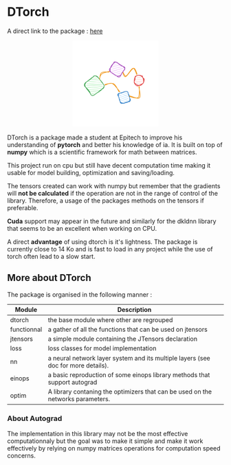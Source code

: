 
# DTorch

A direct link to the package : [here](https://pypi.org/project/dtorch/)

<p align="center">
<img src="https://raw.githubusercontent.com/Just1truc/dtorch/main/.asset/2023-06-07-09%2038%2034-screenshot.png" data-canonical-src="https://raw.githubusercontent.com/Just1truc/dtorch/main/.asset/2023-06-07-09%2038%2034-screenshot.png" width="200" height="200"/></p>

DTorch is a package made a student at Epitech to improve his understanding of **pytorch** and better his knowledge of ia.
It is built on top of **numpy** which is a scientific framework for math between matrices.

This project run on cpu but still have decent computation time making it usable for model building, optimization and saving/loading.

The tensors created can work with numpy but remember that the gradients will **not be calculated** if the operation are not in the range of control of the library. Therefore, a usage of the packages methods on the tensors if preferable.

**Cuda** support may appear in the future and similarly for the dkldnn library that seems to be an excellent when working on CPU.

A direct **advantage** of using dtorch is it's lightness. The package is currently close to 14 Ko and is fast to load in any project while the use of torch often lead to a slow start.

## More about DTorch

The package is organised in the following manner :

| Module | Description |
|-|-|
| dtorch | the base module where other are regrouped|
| functionnal | a gather of all the functions that can be used on jtensors|
| jtensors | a simple module containing the JTensors declaration |
| loss | loss classes for model implementation |
| nn | a neural network layer system and its multiple layers (see doc for more details).|
| einops | a basic reproduction of some einops library methods that support autograd |
| optim | A library contaning the optimizers that can be used on the networks parameters. |

### About Autograd

The implementation in this library may not be the most effective computationnaly but the goal was to make it simple and make it work effectively by relying on numpy matrices operations for computation speed concerns.
